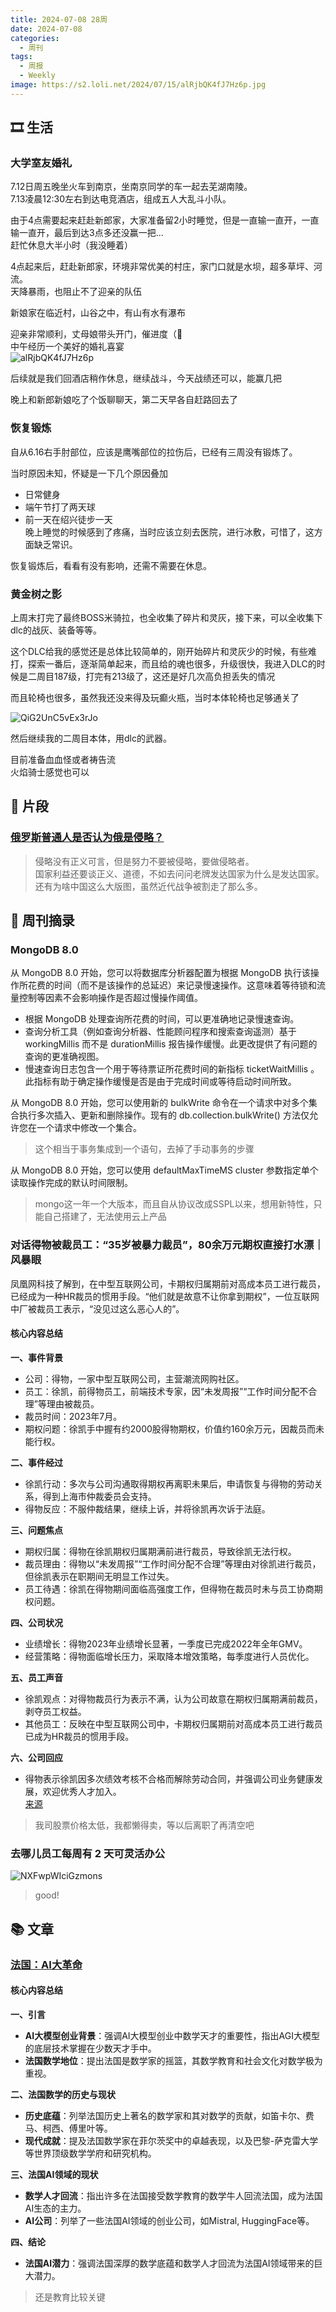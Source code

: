 ```yaml
---
title: 2024-07-08 28周
date: 2024-07-08
categories:
  - 周刊
tags:
  - 周报
  - Weekly
image: https://s2.loli.net/2024/07/15/alRjbQK4fJ7Hz6p.jpg
---
```

## 🎞️ 生活
### 大学室友婚礼
7.12日周五晚坐火车到南京，坐南京同学的车一起去芜湖南陵。  
7.13凌晨12:30左右到达电竞酒店，组成五人大乱斗小队。

由于4点需要起来赶赴新郎家，大家准备留2小时睡觉，但是一直输一直开，一直输一直开，最后到达3点多还没赢一把...  
赶忙休息大半小时（我没睡着）

4点起来后，赶赴新郎家，环境非常优美的村庄，家门口就是水坝，超多草坪、河流。  
天降暴雨，也阻止不了迎亲的队伍

新娘家在临近村，山谷之中，有山有水有瀑布

迎亲非常顺利，丈母娘带头开门，催进度（🤣  
中午经历一个美好的婚礼喜宴  
![alRjbQK4fJ7Hz6p](https://s2.loli.net/2024/07/15/alRjbQK4fJ7Hz6p.jpg)

后续就是我们回酒店稍作休息，继续战斗，今天战绩还可以，能赢几把

晚上和新郎新娘吃了个饭聊聊天，第二天早各自赶路回去了

### 恢复锻炼
自从6.16右手肘部位，应该是鹰嘴部位的拉伤后，已经有三周没有锻炼了。

当时原因未知，怀疑是一下几个原因叠加
- 日常健身
- 端午节打了两天球
- 前一天在绍兴徒步一天  
晚上睡觉的时候感到了疼痛，当时应该立刻去医院，进行冰敷，可惜了，这方面缺乏常识。

恢复锻炼后，看看有没有影响，还需不需要在休息。

### 黄金树之影
上周末打完了最终BOSS米骑拉，也全收集了碎片和灵灰，接下来，可以全收集下dlc的战灰、装备等等。  

这个DLC给我的感觉还是总体比较简单的，刚开始碎片和灵灰少的时候，有些难打，探索一番后，逐渐简单起来，而且给的魂也很多，升级很快，我进入DLC的时候是二周目187级，打完有213级了，这还是好几次高负担丢失的情况

而且轮椅也很多，虽然我还没来得及玩癫火瓶，当时本体轮椅也足够通关了

![QiG2UnC5vEx3rJo](https://s2.loli.net/2024/07/08/QiG2UnC5vEx3rJo.jpg)

然后继续我的二周目本体，用dlc的武器。

目前准备血血怪或者祷告流  
火焰骑士感觉也可以


## 💭 片段
### [俄罗斯普通人是否认为俄是侵略？](https://www.zhihu.com/question/660750082/answer/3555166949)

> 侵略没有正义可言，但是努力不要被侵略，要做侵略者。  
> 国家利益还要谈正义、道德，不如去问问老牌发达国家为什么是发达国家。  
> 还有为啥中国这么大版图，虽然近代战争被割走了那么多。

## 📰 周刊摘录
### MongoDB 8.0
从 MongoDB 8.0 开始，您可以将数据库分析器配置为根据 MongoDB 执行该操作所花费的时间（而不是该操作的总延迟）来记录慢速操作。这意味着等待锁和流量控制等因素不会影响操作是否超过慢操作阈值。
- 根据 MongoDB 处理查询所花费的时间，可以更准确地记录慢速查询。
- 查询分析工具（例如查询分析器、性能顾问程序和搜索查询遥测）基于 workingMillis 而不是 durationMillis 报告操作缓慢。此更改提供了有问题的查询的更准确视图。
- 慢速查询日志包含一个用于等待票证所花费时间的新指标 ticketWaitMillis 。此指标有助于确定操作缓慢是否是由于完成时间或等待启动时​​间所致。

从 MongoDB 8.0 开始，您可以使用新的 bulkWrite 命令在一个请求中对多个集合执行多次插入、更新和删除操作。现有的 db.collection.bulkWrite() 方法仅允许您在一个请求中修改一个集合。
> 这个相当于事务集成到一个语句，去掉了手动事务的步骤

从 MongoDB 8.0 开始，您可以使用 defaultMaxTimeMS cluster 参数指定单个读取操作完成的默认时间限制。

> mongo这一年一个大版本，而且自从协议改成SSPL以来，想用新特性，只能自己搭建了，无法使用云上产品

### 对话得物被裁员工：“35岁被暴力裁员”，80余万元期权直接打水漂｜风暴眼
凤凰网科技了解到，在中型互联网公司，卡期权归属期前对高成本员工进行裁员，已经成为一种HR裁员的惯用手段。“他们就是故意不让你拿到期权”，一位互联网中厂被裁员工表示，“没见过这么恶心人的”。

#### 核心内容总结  
**一、事件背景**
* 公司：得物，一家中型互联网公司，主营潮流网购社区。
* 员工：徐凯，前得物员工，前端技术专家，因“未发周报”“工作时间分配不合理”等理由被裁员。
* 裁员时间：2023年7月。
* 期权问题：徐凯手中握有约2000股得物期权，价值约160余万元，因裁员而未能行权。  

**二、事件经过**
* 徐凯行动：多次与公司沟通取得期权再离职未果后，申请恢复与得物的劳动关系，得到上海市仲裁委员会支持。
* 得物反应：不服仲裁结果，继续上诉，并将徐凯再次诉于法庭。

**三、问题焦点**
* 期权归属：得物在徐凯期权归属期满前进行裁员，导致徐凯无法行权。
* 裁员理由：得物以“未发周报”“工作时间分配不合理”等理由对徐凯进行裁员，但徐凯表示在职期间无明显工作过失。
* 员工待遇：徐凯在得物期间面临高强度工作，但得物在裁员时未与员工协商期权问题。  

**四、公司状况**
* 业绩增长：得物2023年业绩增长显著，一季度已完成2022年全年GMV。
* 经营策略：得物面临增长压力，采取降本增效策略，每季度进行人员优化。

**五、员工声音**
* 徐凯观点：对得物裁员行为表示不满，认为公司故意在期权归属期满前裁员，剥夺员工权益。
* 其他员工：反映在中型互联网公司中，卡期权归属期前对高成本员工进行裁员已成为HR裁员的惯用手段。  

**六、公司回应**
* 得物表示徐凯因多次绩效考核不合格而解除劳动合同，并强调公司业务健康发展，欢迎优秀人才加入。  
[来源](https://mp.weixin.qq.com/s?__biz=MjM5ODAxMjU2MA==&mid=2649774272&idx=1&sn=b4b551ed9a99390678e55e9a44c3a216&chksm=bed5cb3f89a242298b2ba77e7a92bbf2b57b0402b3914e036caccfea6fbc6e70ff3ad8461d8e#rd)
> 我司股票价格太低，我都懒得卖，等以后离职了再清空吧

### 去哪儿员工每周有 2 天可灵活办公
![NXFwpWIciGzmons](https://s2.loli.net/2024/07/10/NXFwpWIciGzmons.jpg)
> good!

## 📚 文章
### [法国：AI大革命](https://mp.weixin.qq.com/s/uKwANz47OSRY6Gv5MaqC7Q)
#### 核心内容总结
**一、引言**
- **AI大模型创业背景**：强调AI大模型创业中数学天才的重要性，指出AGI大模型的底层技术掌握在少数天才手中。
- **法国数学地位**：提出法国是数学家的摇篮，其数学教育和社会文化对数学极为重视。

**二、法国数学的历史与现状**
- **历史底蕴**：列举法国历史上著名的数学家和其对数学的贡献，如笛卡尔、费马、柯西、傅里叶等。
- **现代成就**：提及法国数学家在菲尔茨奖中的卓越表现，以及巴黎-萨克雷大学等世界顶级数学学府和研究机构。

**三、法国AI领域的现状**
- **数学人才回流**：指出许多在法国接受数学教育的数学牛人回流法国，成为法国AI生态的主力。
- **AI公司**：列举了一些法国AI领域的创业公司，如Mistral, HuggingFace等。

**四、结论**
- **法国AI潜力**：强调法国深厚的数学底蕴和数学人才回流为法国AI领域带来的巨大潜力。
> 还是教育比较关键

